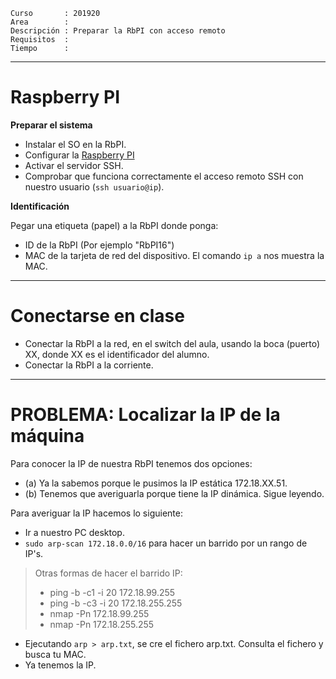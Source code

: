 
```
Curso       : 201920
Area        :
Descripción : Preparar la RbPI con acceso remoto
Requisitos  :
Tiempo      :
```

---
# Raspberry PI

**Preparar el sistema**

* Instalar el SO en la RbPI.
* Configurar la [Raspberry PI](../../global/configuracion/rbpi.md)
* Activar el servidor SSH.
* Comprobar que funciona correctamente el acceso remoto SSH con nuestro usuario (`ssh usuario@ip`).

**Identificación**

Pegar una etiqueta (papel) a la RbPI donde ponga:
* ID de la RbPI (Por ejemplo "RbPI16")
* MAC de la tarjeta de red del dispositivo. El comando `ip a` nos muestra la MAC.

---
# Conectarse en clase

* Conectar la RbPI a la red, en el switch del aula, usando la boca (puerto) XX, donde XX es el identificador del alumno.
* Conectar la RbPI a la corriente.

---
# PROBLEMA: Localizar la IP de la máquina

Para conocer la IP de nuestra RbPI tenemos dos opciones:
* (a) Ya la sabemos porque le pusimos la IP estática 172.18.XX.51.
* (b) Tenemos que averiguarla porque tiene la IP dinámica. Sigue leyendo.

Para averiguar la IP hacemos lo siguiente:
* Ir a nuestro PC desktop.
* `sudo arp-scan 172.18.0.0/16` para hacer un barrido por un rango de IP's.

> Otras formas de hacer el barrido IP:
>
> * ping -b -c1 -i 20 172.18.99.255
> * ping -b -c3 -i 20 172.18.255.255
> * nmap -Pn 172.18.99.255
> * nmap -Pn 172.18.255.255

* Ejecutando `arp > arp.txt`, se cre el fichero arp.txt. Consulta el fichero y busca tu MAC.
* Ya tenemos la IP.
